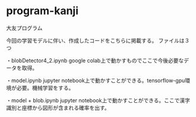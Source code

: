 # program-kanji
大友プログラム

今回の学習モデルに伴い、作成したコードをこちらに掲載する。
ファイルは３つ

・blobDetector4_2.ipynb
 google colab上で動かすものでここで今後必要なデータを取得。

・model.ipynb
 jupyter notebook上で動かすことができる。tensorflow-gpu環境が必要。機械学習をする。

・model + blob.ipynb
 jupyter notebook上で動かすことができる。ここで漢字識別と座標から図形が含まれる確率を出す。
